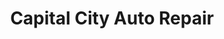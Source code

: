 ---
title: "Capital City Auto Repair"
url: /garner/capital-city-auto-repair/
shop: Autowerkstatt
---